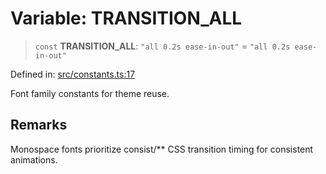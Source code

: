 # Variable: TRANSITION\_ALL

> `const` **TRANSITION\_ALL**: `"all 0.2s ease-in-out"` = `"all 0.2s ease-in-out"`

Defined in: [src/constants.ts:17](https://github.com/Nick2bad4u/Uptime-Watcher/blob/8a1973382d5fe14c52996ecda381894eb7ecd4a6/src/constants.ts#L17)

Font family constants for theme reuse.

## Remarks

Monospace fonts prioritize consist/**
CSS transition timing for consistent animations.
